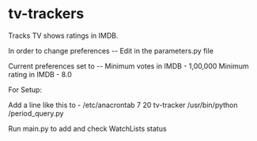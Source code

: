 # tv-trackers
Tracks TV shows ratings in IMDB.



In order to change preferences -- 
Edit in the parameters.py file

Current preferences set to --
Minimum votes in IMDB - 1,00,000
Minimum rating in IMDB - 8.0




For Setup:

Add a line like this to - /etc/anacrontab
7       20      tv-tracker      /usr/bin/python <path-to-dir>/period_query.py



Run main.py to add and check WatchLists status
